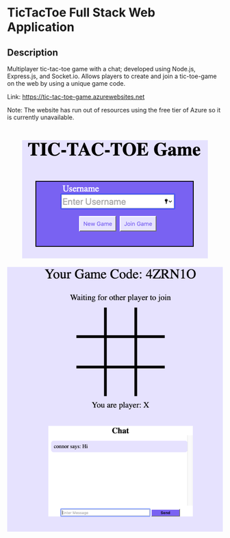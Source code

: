 # TicTacToe Full Stack Web Application

## Description
Multiplayer tic-tac-toe game with a chat; developed using Node.js, Express.js, and Socket.io. Allows players to create and join a tic-toe-game on the web by using a unique game code.

Link: https://tic-tac-toe-game.azurewebsites.net

Note: The website has run out of resources using the free tier of Azure so it is currently unavailable.

<br/>
<p align="center">
  <img src="AppDemo1.png" /><br/><br/>
  <img src="AppDemo2.png" />
</p>
